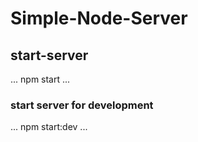 # Simple-Node-Server

## start-server

...
npm start
...

### start server for development

...
npm start:dev
...
